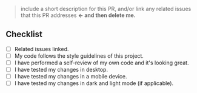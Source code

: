 > include a short description for this PR, and/or link any related issues that this PR addresses **← and then delete me.**

## Checklist

- [ ] Related issues linked.
- [ ] My code follows the style guidelines of this project.
- [ ] I have performed a self-review of my own code and it's looking great.
- [ ] I have tested my changes in desktop.
- [ ] I have tested my changes in a mobile device.
- [ ] I have tested my changes in dark and light mode (if applicable).
